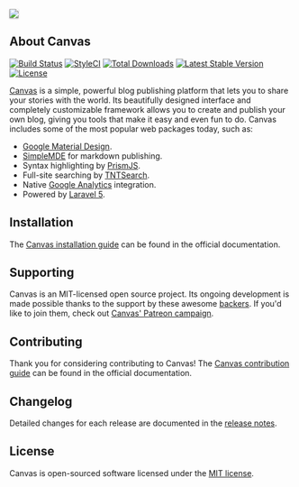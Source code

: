<a href="http://canvas.toddaustin.io"><img src="https://raw.githubusercontent.com/cnvs/assets/master/paper.png" style="box-shadow: 0 1px 3px rgba(0,0,0,0.12), 0 1px 2px rgba(0,0,0,0.24)"></a>

## About Canvas

<a href="https://travis-ci.org/cnvs/canvas"><img src="https://travis-ci.org/cnvs/canvas.svg?branch=master" alt="Build Status"></a>
<a href="https://styleci.io/repos/52815899"><img src="https://styleci.io/repos/52815899/shield?style=flat&branch=master" alt="StyleCI"></a>
<a href="https://packagist.org/packages/austintoddj/canvas"><img src="https://poser.pugx.org/austintoddj/canvas/downloads" alt="Total Downloads"></a>
<a href="https://packagist.org/packages/cnvs/easel"><img src="https://poser.pugx.org/cnvs/easel/v/stable" alt="Latest Stable Version"></a>
<a href="https://github.com/cnvs/canvas/blob/master/license"><img src="https://poser.pugx.org/cnvs/canvas/license" alt="License"></a>

[Canvas](http://canvas.toddaustin.io) is a simple, powerful blog publishing platform that lets you to share your stories with the world. Its beautifully designed interface and completely customizable framework allows you to create and publish your own blog, giving you tools that make it easy and even fun to do. Canvas includes some of the most popular web packages today, such as:

* [Google Material Design](https://material.google.com).
* [SimpleMDE](https://simplemde.com) for markdown publishing.
* Syntax highlighting by [PrismJS](http://prismjs.com).
* Full-site searching by [TNTSearch](https://github.com/teamtnt/laravel-scout-tntsearch-driver).
* Native [Google Analytics](https://www.google.com/analytics/#?modal_active=none) integration.
* Powered by [Laravel 5](https://laravel.com).

## Installation

The [Canvas installation guide](https://cnvs.readme.io/docs/installation) can be found in the official documentation.

## Supporting

Canvas is an MIT-licensed open source project. Its ongoing development is made possible thanks to the support by these awesome [backers](https://github.com/cnvs/canvas/blob/develop/backers.md). If you'd like to join them, check out [Canvas' Patreon campaign](https://www.patreon.com/canvas).

## Contributing

Thank you for considering contributing to Canvas! The [Canvas contribution guide](https://cnvs.readme.io/docs/contributing) can be found in the official documentation.

## Changelog

Detailed changes for each release are documented in the [release notes](https://github.com/cnvs/canvas/releases).

## License

Canvas is open-sourced software licensed under the [MIT license](https://opensource.org/licenses/MIT).
